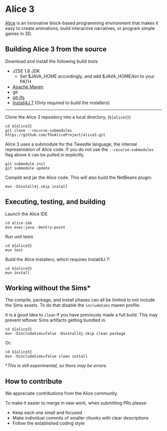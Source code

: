 # Alice 3

[Alice](https://www.alice.org) is an innovative block-based programming environment that makes it easy to create animations, build interactive narratives, or program simple games in 3D.

## Building Alice 3 from the source

Download and install the following build tools
* J2SE 1.8 JDK
  * Set $JAVA_HOME accordingly, and add $JAVA_HOME/bin to your PATH
* [Apache Maven](https://maven.apache.org/install.html)
* git
* [git-lfs](https://help.github.com/en/articles/installing-git-large-file-storage)
* [Install4J 7](https://www.ej-technologies.com/products/install4j/overview.html) (Only required to build the installers)

---

Clone the Alice 3 repository into a local directory, (`${alice3}`)

    cd ${alice3}
    git clone --recurse-submodules https://github.com/TheAliceProject/alice3.git
    
Alice 3 uses a submodule for the Tweedle language, the internal representation of Alice code.
If you do not use the `--recurse-submodules` flag above it can be pulled in explicitly.

    git submodule init
    git submodule update

Compile and jar the Alice code. This will also build the NetBeans plugin:

    mvn -Dinstall4j.skip install

## Executing, testing, and building

Launch the Alice IDE

    cd alice-ide
    mvn exec:java -Dentry-point

Run unit tests

    cd ${alice3}
    mvn test

Build the Alice installers, which  requires Install4J 7:

    cd ${alice3}
    mvn install

## Working without the Sims*

The compile, package, and install phases can all be limited to not include the Sims assets.
To do that disable the `includeSims` maven profile.

It is a good idea to `clean` if you have previously made a full build.
This may prevent leftover Sims artifacts getting bundled in.

    cd ${alice3}
    mvn -DincludeSims=false -Dinstall4j.skip clean package
Or:

    cd ${alice3}
    mvn -DincludeSims=false clean install


**This is still experimental, so there may be errors.*

## How to contribute

We appreciate contributions from the Alice community.

To make it easier to merge in new work, when submitting PRs please:
* Keep each one small and focused
* Make individual commits of smaller chunks with clear descriptions
* Follow the established coding style
